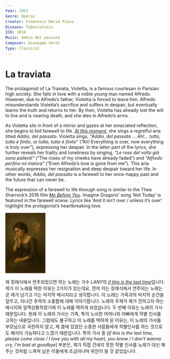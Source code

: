 ```yaml
---
Year: 1853
Genre: Operas
Creator: Francesco Maria Piave
Disease: Tuberculosis
ICD: 1B10
Music: Addio del passato
Composer: Giuseppe Verdi
Type: Classical
---
```


# La traviata

The protagonist of La Traviata, Violetta, is a famous courtesan in Parisian high society. She falls in love with a noble young man named Alfredo. However, due to Alfredo’s father, Violetta is forced to leave him. Alfredo misunderstands Violetta’s sacrifice and suffers in despair, but eventually learns the truth and returns to her. By then, Violetta has already lost the will to live and is nearing death, and she dies in Alfredo’s arms.

As Violetta sits in front of a mirror and gazes at her emaciated reflection, she begins to bid farewell to life. [*At this moment,*](https://youtu.be/Do4Ei7Cio2g) she sings a regretful aria titled *Addio, del passato*. Violetta sings, *“Addio, del passato … Ah!… tutto, tutto è finito, or tutto, tutto è finito”* (“Ah! Everything is over, now everything is truly over”), expressing her despair. In the latter part of the lyrics, she further reveals her frailty and loneliness by singing, *“Le rose del volto già sono pallenti”* (“The roses of my cheeks have already faded”) and *“Alfredo perfino mi manca”* (“Even Alfredo’s love is gone from me”). This aria musically expresses her resignation and deep despair toward her life. In other words, *Addio, del passato* is a farewell to her once-happy past and the future that can never be.

The expression of a farewell to life through song is similar to the Thea Sharrock’s 2016 film [*Me Before You*](chang_hyomin.md). Imagine Dragons’ song ‘Not Today’ is featured in the farewell scene. Lyrics like ‘And it isn’t over / unless it’s over’ highlight the protagonist’s heartbreaking love.

<img src="./eom_juwon_img.png" alt="image depicting tuberculosis" style="width:25%;" />

제 장례식에서 연주되었으면 하는 노래는 가수 *LANY*의 [*if this is the last time*](https://youtu.be/GPbG4mIgKAw?si=8jB3apkeJbmcQ1ES)입니다. 제가 이 노래를 택한 이유는 2가지가 있는데요, 먼저 저는 장례식에서 연주되는 노래는 곧 제가 남기고 가는 마지막 메시지라고 생각합니다. 이 노래는 가족과의 마지막 순간을 앞두고, 지나간 추억의 소중함에 대해 이야기합니다. 노래의 주제가 제가 전하고자 하는 메시지와 일맥상통하였기에 이 노래를 택하게 되었습니다. 두 번째 이유는 노래의 가사 때문입니다. 원래 이 노래의 가사는 가족, 특히 노쇠한 어머니와 아빠에게 작별 인사를 고하는 내용입니다. 그럼에도 불구하고 이 노래를 택하게 된 이유는, 이 노래의 가사를 부모님으로 국한하지 않고, 제 곁에 있었던 소중한 사람들에게 작별인사를 하는 것으로도 해석이 가능하다고 느꼈기 때문입니다. 특히 가사 중 [*If this is the last time, please come close / I love you with all my heart, you know / I don't wanna cry, I'm bad at goodbye*] 부분은, 제가 직접 건네지 못한 작별 인사를 노래가 대신 해 주는 것처럼 느껴져 남은 이들에게 조금이나마 위안이 될 것 같았습니다. 
